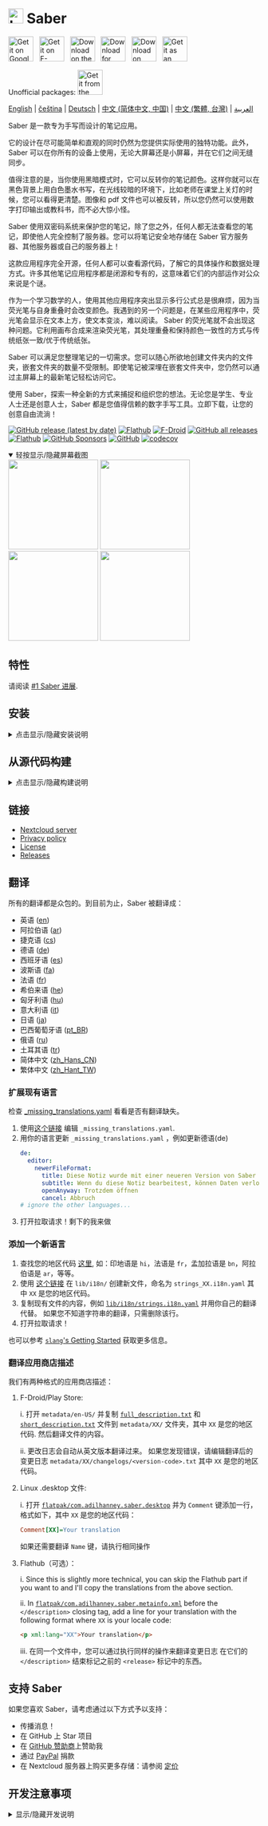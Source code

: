 # <img src="https://github.com/saber-notes/saber/raw/main/assets/icon/icon.png" width="30" height="30" alt="Logo"> Saber

[<img src='https://github.com/saber-notes/saber/blob/main/assets_raw/badges/google-play-badge.png'
    alt='Get it on Google Play'
    height=50>][google_play]
&nbsp;
[<img src="https://github.com/saber-notes/saber/blob/main/assets_raw/badges/f-droid-badge.png"
    alt="Get it on F-Droid"
    height=50>][f-droid]
&nbsp;
[<img src="https://github.com/saber-notes/saber/blob/main/assets_raw/badges/app-store-badge.svg"
    alt="Download on the App Store"
    height=50>][app_store]
&nbsp;
[<img src="https://github.com/saber-notes/saber/blob/main/assets_raw/badges/windows-badge.png"
    alt="Download for Windows"
    height=50>][download_windows]
&nbsp;
[<img src="https://github.com/saber-notes/saber/blob/main/assets_raw/badges/flathub-badge.svg"
    alt="Download on Flathub"
    height=50>][flathub]
&nbsp;
[<img src="https://github.com/saber-notes/saber/blob/main/assets_raw/badges/appimage-logo.png"
    alt="Get it as an AppImage"
    height=50>][download_appimage]

Unofficial packages:
[<img src="https://github.com/saber-notes/saber/blob/main/assets_raw/badges/snap-badge.svg"
    alt="Get it from the Snap Store"
    height=50>][snap]

[English](https://github.com/saber-notes/saber/blob/main/README.md) |
[čeština](https://github.com/saber-notes/saber/blob/main/README-cs.md) |
[Deutsch](https://github.com/saber-notes/saber/blob/main/README-de.md) |
[中文 (简体中文, 中国)](https://github.com/saber-notes/saber/blob/main/README-zh-CN.md) |
[中文 (繁體, 台灣)](https://github.com/saber-notes/saber/blob/main/README-zh-TW.md) |
[العربية](https://github.com/saber-notes/saber/blob/main/README-ar.md) 

Saber 是一款专为手写而设计的笔记应用。

它的设计在尽可能简单和直观的同时仍然为您提供实际使用的独特功能。此外，Saber 可以在你所有的设备上使用，无论大屏幕还是小屏幕，并在它们之间无缝同步。

值得注意的是，当你使用黑暗模式时，它可以反转你的笔记颜色。这样你就可以在黑色背景上用白色墨水书写，在光线较暗的环境下，比如老师在课堂上关灯的时候，您可以看得更清楚。图像和 pdf 文件也可以被反转，所以您仍然可以使用数字打印输出或教科书，而不必大惊小怪。

Saber 使用双密码系统来保护您的笔记，除了您之外，任何人都无法查看您的笔记，即使他人完全控制了服务器。您可以将笔记安全地存储在 Saber 官方服务器、其他服务器或自己的服务器上！

这款应用程序完全开源，任何人都可以查看源代码，了解它的具体操作和数据处理方式。许多其他笔记应用程序都是闭源和专有的，这意味着它们的内部运作对公众来说是个谜。

作为一个学习数学的人，使用其他应用程序突出显示多行公式总是很麻烦，因为当荧光笔与自身重叠时会改变颜色。我遇到的另一个问题是，在某些应用程序中，荧光笔会显示在文本上方，使文本变淡，难以阅读。
Saber 的荧光笔就不会出现这种问题。它利用画布合成来渲染荧光笔，其处理重叠和保持颜色一致性的方式与传统纸张一致/优于传统纸张。

Saber 可以满足您整理笔记的一切需求。您可以随心所欲地创建文件夹内的文件夹，嵌套文件夹的数量不受限制。即使笔记被深埋在嵌套文件夹中，您仍然可以通过主屏幕上的最新笔记轻松访问它。

使用 Saber，探索一种全新的方式来捕捉和组织您的想法。无论您是学生、专业人士还是创意人士，Saber 都是您值得信赖的数字手写工具。立即下载，让您的创意自由流淌！

[![GitHub release (latest by date)](https://img.shields.io/github/v/release/saber-notes/saber)](https://github.com/saber-notes/saber/releases/latest)
[![Flathub](https://img.shields.io/flathub/v/com.adilhanney.saber)](https://flathub.org/apps/details/com.adilhanney.saber)
[![F-Droid](https://img.shields.io/f-droid/v/com.adilhanney.saber)](https://f-droid.org/en/packages/com.adilhanney.saber/)
[![GitHub all releases](https://img.shields.io/github/downloads/saber-notes/saber/total?label=GitHub%20downloads)](https://github.com/saber-notes/saber/releases)
[![Flathub](https://img.shields.io/flathub/downloads/com.adilhanney.saber?label=Flathub%20downloads)](https://flathub.org/apps/details/com.adilhanney.saber)
[![GitHub Sponsors](https://img.shields.io/github/sponsors/adil192)](https://github.com/sponsors/adil192)
[![GitHub](https://img.shields.io/github/license/saber-notes/saber)](https://github.com/saber-notes/saber/blob/main/LICENSE.md)
[![codecov](https://codecov.io/gh/saber-notes/saber/branch/main/graph/badge.svg?token=EGQSN0THW2)](https://codecov.io/gh/saber-notes/saber)

<details open>
<summary>轻按显示/隐藏屏幕截图</summary>

<div>
<img src="https://github.com/saber-notes/saber/raw/main/metadata/en-US/images/phoneScreenshots/1_home.png" width="180">
<img src="https://github.com/saber-notes/saber/raw/main/metadata/en-US/images/phoneScreenshots/2_editor.png" width="180">
<img src="https://github.com/saber-notes/saber/raw/main/metadata/en-US/images/phoneScreenshots/3_login.png" width="180">
<img src="https://github.com/saber-notes/saber/raw/main/metadata/en-US/images/phoneScreenshots/4_settings.png" width="180">
</div>
</details>

## 特性

请阅读 [#1 Saber 进展][progress].

## 安装

<details>
<summary>点击显示/隐藏安装说明</summary>

#### Android

选项:

1. 从 [Play Store][google_play] 下载

2. 从 [F-Droid][f-droid] 下载
   - 请注意，F-Droid 构建没有针对 Onyx Boox 设备进行优化，因为这将需要来自 Onyx 的[专有依赖](https://github.com/saber-notes/saber/issues/219)。

3. 从最新的 [Release][releases] 下载 `Saber_{version}.apk`。

#### Linux

选项 1 推荐：
从 [Flathub][flathub] 安装: `flatpak --user install com.adilhanney.saber`.

选项2 2：
从最新的 [Release][releases] 下载 `Saber-{version}-x86_64.AppImage`，使用 `chmod +x Saber-*-x86_64.AppImage` 使其可执行，然后运行它。

选项 3：
有一个非官方的 [snap][snap] 渠道，感谢  @soumyaDghosh。
`sudo snap install saber`

#### Windows

从最新的 [Release][releases] 现在和安装`SaberInstaller_{version}.exe`。

如果有丢失 dll 的错误，请确保已安装 [Visual C++ Redistributable](https://learn.microsoft.com/en-us/cpp/windows/latest-supported-vc-redist)。

#### iOS 和 macOS

从 [App Store][app_store] 下载 Saber。

</details>

## 从源代码构建

<details>
<summary>点击显示/隐藏构建说明</summary>

### 1. 安装 flutter
https://docs.flutter.dev/get-started/install
### 2. 克隆此项目
```bash
git clone https://github.com/saber-notes/saber.git
```
### 3. 下载依赖
```bash
flutter pub get
```

### 4. 安装其他依赖项

设置 [super_clipboard](https://pub.dev/packages/super_clipboard)，可以总结为：
- 安装 [Rust](https://www.rust-lang.org/tools/install)
- 如果你要构建 Android，安装 NDK 26.1.10909125

### 5. 构建...

#### Linux

```bash
sudo apt install libsecret-1-dev libjsoncpp-dev libgstreamer1.0-dev libgstreamer-plugins-base1.0-dev webkit2gtk-4.1-dev
# Or for Fedora...
sudo dnf install libsecret-devel jsoncpp-devel gstreamer1-devel gstreamer1-plugins-base-devel webkit2gtk4.1-devel

flutter build linux
```

这对于在您自己的计算机上使用已经足够好了。但是如果您想重新分发您的构建，你需要使用一个可预测的环境：fork 这个仓库并使用 GitHub Action
[为 Linux 构建](https://github.com/saber-notes/saber/actions/workflows/linux.yml)。

#### Android

`flutter build apk`

你需要创建一个签名证书并创建 `android/key.properties` 文件。更多信息请参考：https://docs.flutter.dev/deployment/android#create-an-upload-keystore

注意:
FOSS/[F-Droid][f-droid-manifest] 构建的方式略有不同：
```bash
./patches/remove_proprietary_dependencies.sh
flutter build apk
```

#### Windows

`flutter build windows`

Windows 安装器使用 [Inno Setup](https://jrsoftware.org/isinfo.php) 创建。
要创建自己的安装程序，请运行上面的构建命令，然后编辑并使用 Inno Setup Compiler 运行
[installers/desktop_inno_script.iss](https://github.com/saber-notes/saber/blob/main/installers/desktop_inno_script.iss)

#### iOS 和 macOS

如果你有一台 macOS 电脑，就可以使用 `flutter build ipa`
[为 iOS 构建](https://docs.flutter.dev/deployment/ios#create-an-app-bundle)或者使用 `flutter build macos`
[为 macOS 构建](https://docs.flutter.dev/deployment/macos#create-a-build-archive-with-xcode)。

如果你不这样做，fork 这个仓库并使用 GitHub Action
[Build for macOS and iOS](https://github.com/saber-notes/saber/actions/workflows/apple.yml).
或者，跟随这个 YouTube 教程
[How to compile a flutter application to iPhone with no mac (free | no jailbreak)](https://www.youtube.com/watch?v=m3_6z2wfHiY)
使用 [Codemagic](https://codemagic.io/start/) 手动构建。

</details>

## 链接

- [Nextcloud server][nextcloud]
- [Privacy policy][privacy]
- [License][license]
- [Releases][releases]

## 翻译

所有的翻译都是众包的。到目前为止，Saber 被翻译成：
- 英语 ([en](https://github.com/saber-notes/saber/blob/main/lib/i18n/strings.i18n.yaml))
- 阿拉伯语 ([ar](https://github.com/saber-notes/saber/blob/main/lib/i18n/strings_ar.i18n.yaml))
- 捷克语 ([cs](https://github.com/saber-notes/saber/blob/main/lib/i18n/strings_cs.i18n.yaml))
- 德语 ([de](https://github.com/saber-notes/saber/blob/main/lib/i18n/strings_de.i18n.yaml))
- 西班牙语 ([es](https://github.com/saber-notes/saber/blob/main/lib/i18n/strings_es.i18n.yaml))
- 波斯语 ([fa](https://github.com/saber-notes/saber/blob/main/lib/i18n/strings_fa.i18n.yaml))
- 法语 ([fr](https://github.com/saber-notes/saber/blob/main/lib/i18n/strings_fr.i18n.yaml))
- 希伯来语 ([he](https://github.com/saber-notes/saber/blob/main/lib/i18n/strings_he.i18n.yaml))
- 匈牙利语 ([hu](https://github.com/saber-notes/saber/blob/main/lib/i18n/strings_hu.i18n.yaml))
- 意大利语 ([it](https://github.com/saber-notes/saber/blob/main/lib/i18n/strings_it.i18n.yaml))
- 日语 ([ja](https://github.com/saber-notes/saber/blob/main/lib/i18n/strings_ja.i18n.yaml))
- 巴西葡萄牙语 ([pt_BR](https://github.com/saber-notes/saber/blob/main/lib/i18n/strings_pt_BR.i18n.yaml))
- 俄语 ([ru](https://github.com/saber-notes/saber/blob/main/lib/i18n/strings_ru.i18n.yaml))
- 土耳其语 ([tr](https://github.com/saber-notes/saber/blob/main/lib/i18n/strings_tr.i18n.yaml))
- 简体中文 ([zh_Hans_CN](https://github.com/saber-notes/saber/blob/main/lib/i18n/strings_zh_Hans_CN.i18n.yaml))
- 繁体中文 ([zh_Hant_TW](https://github.com/saber-notes/saber/blob/main/lib/i18n/strings_zh_Hant_TW.i18n.yaml))

### 扩展现有语言

检查 [_missing_translations.yaml](https://github.com/saber-notes/saber/blob/main/lib/i18n/_missing_translations.yaml)
   看看是否有翻译缺失。

1. 使用[这个链接](https://github.com/saber-notes/saber/edit/main/lib/i18n/_missing_translations.yaml)
   编辑 `_missing_translations.yaml`.
2. 用你的语言更新 `_missing_translations.yaml` ，例如更新德语(de)
    ```yaml
    de:
      editor:
        newerFileFormat:
          title: Diese Notiz wurde mit einer neueren Version von Saber bearbeitet
          subtitle: Wenn du diese Notiz bearbeitest, können Daten verloren gehen. Möchtest du die Notiz trotzdem öffnen?
          openAnyway: Trotzdem öffnen
          cancel: Abbruch
    # ignore the other languages...
    ```
3. 打开拉取请求！剩下的我来做

### 添加一个新语言

1. 查找您的地区代码 [这里](https://saimana.com/list-of-country-locale-code/),
   如：印地语是 `hi`，法语是 `fr`，孟加拉语是 `bn`，阿拉伯语是 `ar`，等等。
2. 使用 [这个链接](https://github.com/saber-notes/saber/new/main/lib/i18n)
   在 `lib/i18n/` 创建新文件，命名为 `strings_XX.i18n.yaml`
   其中 `XX` 是您的地区代码。
3. 复制现有文件的内容，例如
   [`lib/i18n/strings.i18n.yaml`](https://github.com/saber-notes/saber/blob/main/lib/i18n/strings.i18n.yaml)
   并用你自己的翻译代替。
   如果您不知道字符串的翻译，只需删除该行。
4. 打开拉取请求！

也可以参考 [`slang`'s Getting Started](https://pub.dev/packages/slang#getting-started) 获取更多信息。

### 翻译应用商店描述

我们有两种格式的应用商店描述：

1. F-Droid/Play Store:

   i. 打开 `metadata/en-US/` 并复制
      [`full_description.txt`](https://github.com/saber-notes/saber/blob/main/metadata/en-US/full_description.txt)
      和
      [`short_description.txt`](https://github.com/saber-notes/saber/blob/main/metadata/en-US/short_description.txt)
      文件到 `metadata/XX/` 文件夹，其中 `XX` 是您的地区代码.
      然后翻译文件的内容。

   ii. 更改日志会自动从英文版本翻译过来。
       如果您发现错误，请编辑翻译后的变更日志
       `metadata/XX/changelogs/<version-code>.txt` 其中 `XX` 是您的地区代码。

2. Linux .desktop 文件:

   i. 打开
   [`flatpak/com.adilhanney.saber.desktop`](https://github.com/saber-notes/saber/blob/main/flatpak/com.adilhanney.saber.desktop)
   并为 `Comment` 键添加一行，格式如下，其中 `XX` 是您的地区代码：
    ```ini
    Comment[XX]=Your translation
    ```
   如果还需要翻译 `Name` 键，请执行相同操作

3. Flathub（可选）：

   i. Since this is slightly more technical, you can skip the Flathub part if you
      want to and I'll copy the translations from the above section.
   
   ii. In [`flatpak/com.adilhanney.saber.metainfo.xml`](https://github.com/saber-notes/saber/blob/main/flatpak/com.adilhanney.saber.metainfo.xml)
       before the `</description>` closing tag, add a line for your translation
       with the following format where `XX` is your locale code:
    ```html
    <p xml:lang="XX">Your translation</p>
    ```

   iii. 在同一个文件中，您可以通过执行同样的操作来翻译变更日志
        在它们的 `</description>` 结束标记之前的 `<release>` 标记中的东西。


## 支持 Saber

如果您喜欢 Saber，请考虑通过以下方式予以支持：
- 传播消息！
- 在 GitHub 上 Star 项目
- 在 [GitHub 赞助商](https://github.com/sponsors/adil192)上赞助我
- 通过 [PayPal](https://paypal.me/adilhanney) 捐款
- 在 Nextcloud 服务器上购买更多存储：请参阅 [定价](pricing.md)

## 开发注意事项

<details>
<summary>显示/隐藏开发说明</summary>

- 当更新**应用版本**时：
  - 运行 `./scripts/bump_version.sh <version-name> <version-code>`
    (运行 `./scripts/bump_version.sh --help` 获取更多信息)
  - 更新 `metadata/en-US/changelogs/` 中的变更日志和 `flatpak/com.adilhanney.saber.metainfo.xml`，并按照剧本的指示运行 `dart scripts/translate_changelogs.dart`。
- 当更新**图标**时，运行以下命令：
  - 概述：`dart run icons_launcher:create`
  - Flatpak 图标：`cd assets/icon && ./resize-icon.sh`
- 当更新**翻译**时...
  - 运行以下命令：
    - 如果你需要应用 _missing_translations.yaml：`dart run slang apply --locale=XX`
    - `dart run slang`
    - `dart run slang analyze --full`
  - 如果要添加新语言，请更新：
    - `CFBundleLocalizations` 在 `ios/Runner/Info.plist`
    - `CFBundleLocalizations` 在 `macos/Runner/Info.plist`
    - `android/app/src/main/res/xml/locales_config.xml`
    - `lib/data/locales.dart`
    - `README.md` 上面的“翻译”部分。
    - 并运行 `dart scripts/translate_changelogs.dart` 翻译更新日志。

</details>

[f-droid]: https://f-droid.org/packages/com.adilhanney.saber/
[flathub]: https://flathub.org/apps/details/com.adilhanney.saber
[google_play]: https://play.google.com/store/apps/details?id=com.adilhanney.saber
[snap]: https://snapcraft.io/saber
[app_store]: https://apps.apple.com/us/app/saber/id1671523739
[download_windows]: https://github.com/saber-notes/saber/releases/download/v0.25.6/SaberInstaller_v0.25.6.exe
[download_appimage]: https://github.com/saber-notes/saber/releases/download/v0.25.6/Saber-0.25.6-x86_64.AppImage

[nextcloud]: https://nc.saber.adil.hanney.org/

[privacy]: https://github.com/saber-notes/saber/blob/main/privacy_policy.md
[license]: https://github.com/saber-notes/saber/blob/main/LICENSE.md

[releases]: https://github.com/saber-notes/saber/releases
[issues]: https://github.com/saber-notes/saber/issues
[progress]: https://github.com/saber-notes/saber/discussions/1

[f-droid-manifest]: https://gitlab.com/fdroid/fdroiddata/-/blob/master/metadata/com.adilhanney.saber.yml
